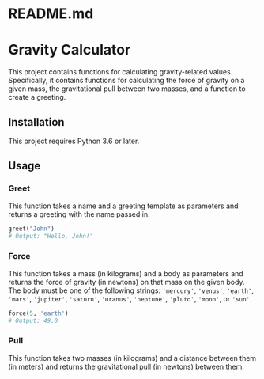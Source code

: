 # README.md

# Gravity Calculator

This project contains functions for calculating gravity-related values. Specifically, it contains functions for calculating the force of gravity on a given mass, the gravitational pull between two masses, and a function to create a greeting.

## Installation

This project requires Python 3.6 or later.

## Usage

### Greet

This function takes a name and a greeting template as parameters and returns a greeting with the name passed in.

```python
greet("John")
# Output: "Hello, John!"
```

### Force

This function takes a mass (in kilograms) and a body as parameters and returns the force of gravity (in newtons) on that mass on the given body. The body must be one of the following strings: `'mercury'`, `'venus'`, `'earth'`, `'mars'`, `'jupiter'`, `'saturn'`, `'uranus'`, `'neptune'`, `'pluto'`, `'moon'`, or `'sun'`.

```python
force(5, 'earth')
# Output: 49.0
```

### Pull

This function takes two masses (in kilograms) and a distance between them (in meters) and returns the gravitational pull (in newtons) between them.
